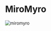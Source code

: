 # MiroMyro

![miromyro](https://user-images.githubusercontent.com/57441569/231122240-1203ee2d-332b-40a3-9048-9c6c1ac2e810.jpg)
